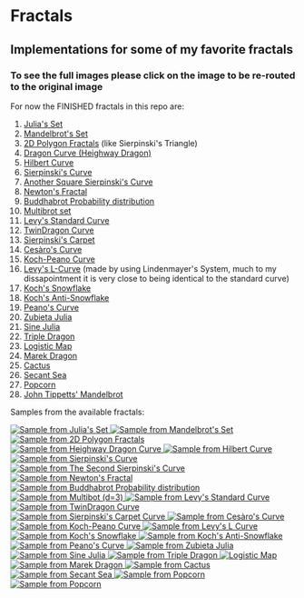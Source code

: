 # Fractals

## Implementations for some of my favorite fractals

### To see the full images please click on the image to be re-routed to the original image

For now the FINISHED fractals in this repo are:

1. <a href="#1">Julia's Set</a>
2. <a href="#2">Mandelbrot's Set</a>
3. <a href="#3">2D Polygon Fractals</a> (like Sierpinski's Triangle)
4. <a href="#4">Dragon Curve (Heighway Dragon)</a>
5. <a href="#5">Hilbert Curve</a>
6. <a href="#6">Sierpinski's Curve</a>
7. <a href="#7">Another Square Sierpinski's Curve</a>
8. <a href="#8">Newton's Fractal</a>
9. <a href="#9">Buddhabrot Probability distribution</a>
10. <a href="#10">Multibrot set</a>
11. <a href="#11">Levy's Standard Curve</a>
12. <a href="#12">TwinDragon Curve</a>
13. <a href="#13">Sierpinski's Carpet</a>
14. <a href="#14">Cesàro's Curve</a>
15. <a href="#15">Koch-Peano Curve</a>
16. <a href="#16">Levy's L-Curve</a> (made by using Lindenmayer's System, much to my dissapointment it is very close to being identical to the standard curve)
17. <a href="#17">Koch's Snowflake</a>
18. <a href="#18">Koch's Anti-Snowflake</a>
19. <a href="#19">Peano's Curve</a>
20. <a href="#20">Zubieta Julia</a>
21. <a href="#21">Sine Julia</a>
22. <a href="#22">Triple Dragon</a>
23. <a href="#23">Logistic Map</a> 
24. <a href="#24">Marek Dragon</a> 
25. <a href="#25">Cactus</a> 
26. <a href="#26">Secant Sea</a> 
27. <a href="#27">Popcorn</a> 
28. <a href="#28">John Tippetts' Mandelbrot</a> 

Samples from the available fractals:

<a id="1" href = "https://github.com/Ahmed-5/fractals/blob/main/images/julia.png">
    <img alt="Sample from Julia's Set" src="https://github.com/Ahmed-5/fractals/blob/main/sample_images/julia.jpeg">
</a>

<a id="2" href = "https://github.com/Ahmed-5/fractals/blob/main/images/mandelbrot.png">
    <img alt="Sample from Mandelbrot's Set" src="https://github.com/Ahmed-5/fractals/blob/main/sample_images/mandelbrot.jpeg">
</a>

<a id="3" href = "https://github.com/Ahmed-5/fractals/blob/main/images/sierpinski_triangle.png">
    <img alt="Sample from 2D Polygon Fractals" src="https://github.com/Ahmed-5/fractals/blob/main/sample_images/sierpinski_triangle.jpeg">
</a>

<a id="4" href = "https://github.com/Ahmed-5/fractals/blob/main/images/dragon_curve.png">
    <img alt="Sample from Heighway Dragon Curve" src="https://github.com/Ahmed-5/fractals/blob/main/sample_images/dragon_curve.jpeg">
</a>

<a id="5" href = "https://github.com/Ahmed-5/fractals/blob/main/images/hilbert_curve.png">
    <img alt="Sample from Hilbert Curve" src="https://github.com/Ahmed-5/fractals/blob/main/sample_images/hilbert_curve.jpeg">
</a>

<a id="6" href = "https://github.com/Ahmed-5/fractals/blob/main/images/sierpinski_curve.png">
    <img alt="Sample from Sierpinski's Curve" src="https://github.com/Ahmed-5/fractals/blob/main/sample_images/sierpinski_curve.jpeg">
</a>

<a  id="7" href = "https://github.com/Ahmed-5/fractals/blob/main/images/another_sierpinski_curve.png">
    <img alt="Sample from The Second Sierpinski's Curve" src="https://github.com/Ahmed-5/fractals/blob/main/sample_images/another_sierpinski_curve.jpeg">
</a>

<a id="8" href = "https://github.com/Ahmed-5/fractals/blob/main/images/newton_fractal.png">
    <img alt="Sample from Newton's Fractal" src="https://github.com/Ahmed-5/fractals/blob/main/sample_images/newton_fractal.jpeg">
</a>

<a id="9" href = "https://github.com/Ahmed-5/fractals/blob/main/images/buddhabrot.png">
    <img alt="Sample from Buddhabrot Probability distribution" src="https://github.com/Ahmed-5/fractals/blob/main/sample_images/buddhabrot.jpeg">
</a>

<a id="10" href = "https://github.com/Ahmed-5/fractals/blob/main/images/tribrot.png">
    <img alt="Sample from Multibot (d=3)" src="https://github.com/Ahmed-5/fractals/blob/main/sample_images/tribrot.jpeg">
</a>

<a id="11" href = "https://github.com/Ahmed-5/fractals/blob/main/images/levy_standard_curve.png">
    <img alt="Sample from Levy's Standard Curve" src="https://github.com/Ahmed-5/fractals/blob/main/sample_images/levy_standard_curve.jpeg">
</a>

<a id="12" href = "https://github.com/Ahmed-5/fractals/blob/main/images/twindragon_curve.png">
    <img alt="Sample from TwinDragon Curve" src="https://github.com/Ahmed-5/fractals/blob/main/sample_images/twindragon_curve.jpeg">
</a>

<a id="13" href = "https://github.com/Ahmed-5/fractals/blob/main/images/sierpinski_carpet.png">
    <img alt="Sample from Sierpinski's Carpet Curve" src="https://github.com/Ahmed-5/fractals/blob/main/sample_images/sierpinski_carpet.jpeg">
</a>

<a id="14" href = "https://github.com/Ahmed-5/fractals/blob/main/images/cesaro_curve.png">
    <img alt="Sample from Cesàro's Curve" src="https://github.com/Ahmed-5/fractals/blob/main/sample_images/cesaro_curve.jpeg">
</a>

<a id="15" href = "https://github.com/Ahmed-5/fractals/blob/main/images/koch_peano_curve.png">
    <img alt="Sample from Koch-Peano Curve" src="https://github.com/Ahmed-5/fractals/blob/main/sample_images/koch_peano_curve.jpeg">
</a>

<a id="16" href = "https://github.com/Ahmed-5/fractals/blob/main/images/levy_L_curve.png">
    <img alt="Sample from Levy's L Curve" src="https://github.com/Ahmed-5/fractals/blob/main/sample_images/levy_L_curve.jpeg">
</a>

<a id="17" href = "https://github.com/Ahmed-5/fractals/blob/main/images/koch_snowflake.png">
    <img alt="Sample from Koch's Snowflake" src="https://github.com/Ahmed-5/fractals/blob/main/sample_images/koch_snowflake.jpeg">
</a>

<a id="18" href = "https://github.com/Ahmed-5/fractals/blob/main/images/koch_antisnowflake.png">
    <img alt="Sample from Koch's Anti-Snowflake" src="https://github.com/Ahmed-5/fractals/blob/main/sample_images/koch_antisnowflake.jpeg">
</a>

<a id="19" href = "https://github.com/Ahmed-5/fractals/blob/main/images/peano_curve.png">
    <img alt="Sample from Peano's Curve" src="https://github.com/Ahmed-5/fractals/blob/main/sample_images/peano_curve.jpeg">
</a>

<a id="20" href = "https://github.com/Ahmed-5/fractals/blob/main/images/zubieta_julia.png">
    <img alt="Sample from Zubieta Julia" src="https://github.com/Ahmed-5/fractals/blob/main/sample_images/zubieta_julia.jpeg">
</a>

<a id="21" href = "https://github.com/Ahmed-5/fractals/blob/main/images/sin_julia.png">
    <img alt="Sample from Sine Julia" src="https://github.com/Ahmed-5/fractals/blob/main/sample_images/sin_julia.jpeg">
</a>

<a id="22" href = "https://github.com/Ahmed-5/fractals/blob/main/images/triple_dragon.png">
    <img alt="Sample from Triple Dragon" src="https://github.com/Ahmed-5/fractals/blob/main/sample_images/triple_dragon.jpeg">
</a>

<a id="23" href = "https://github.com/Ahmed-5/fractals/blob/main/images/logistic_map.png">
    <img alt="Logistic Map" src="https://github.com/Ahmed-5/fractals/blob/main/sample_images/logistic_map.jpeg">
</a>

<a id="24" href = "https://github.com/Ahmed-5/fractals/blob/main/images/marek_dragon.png">
    <img alt="Sample from Marek Dragon" src="https://github.com/Ahmed-5/fractals/blob/main/sample_images/marek_dragon.jpeg">
</a>

<a id="25" href = "https://github.com/Ahmed-5/fractals/blob/main/images/cactus.png">
    <img alt="Sample from Cactus" src="https://github.com/Ahmed-5/fractals/blob/main/sample_images/cactus.jpeg">
</a>

<a id="26" href = "https://github.com/Ahmed-5/fractals/blob/main/images/secant_sea.png">
    <img alt="Sample from Secant Sea" src="https://github.com/Ahmed-5/fractals/blob/main/sample_images/secant_sea.jpeg">
</a>

<a id="27" href = "https://github.com/Ahmed-5/fractals/blob/main/images/popcorn.png">
    <img alt="Sample from Popcorn" src="https://github.com/Ahmed-5/fractals/blob/main/sample_images/popcorn.jpeg">
</a>

<a id="28" href = "https://github.com/Ahmed-5/fractals/blob/main/images/tippetts_mandelbrot.png">
    <img alt="Sample from Popcorn" src="https://github.com/Ahmed-5/fractals/blob/main/sample_images/tippetts_mandelbrot.jpeg">
</a>
